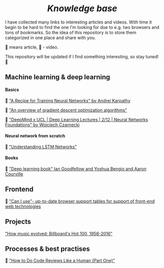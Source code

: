 <h1 align="center"><b><i>Knowledge base</i></b></h1>

I have collected many links to interesting articles and videos. With time it begin to be hard to find the one I'm looking for due to e.g. two browsers and tons of bookmarks. So the idea of this repository is to store them categorized in one place and share with you.

:page_with_curl: means article, :movie_camera: - video.

This repository will be updated if I find something interesting, so stay tuned! :tada:

<h2> Machine learning & deep learning</h2>

<h4> Basics </h4>

:page_with_curl: ["A Recipe for Training Neural Networks" by Andrej Karpathy](http://karpathy.github.io/2019/04/25/recipe/)

:page_with_curl: ["An overview of gradient descent optimization algorithms"](https://ruder.io/optimizing-gradient-descent/)

:movie_camera: ["DeepMind x UCL | Deep Learning Lectures | 2/12 | Neural Networks Foundations" by Wojciech Czarnecki ](https://www.youtube.com/watch?v=FBggC-XVF4M)

<h4> Neural network from scratch </h4>

:page_with_curl: ["Understanding LSTM Networks"](https://colah.github.io/posts/2015-08-Understanding-LSTMs/)

<h4> Books </h4>

:page_with_curl: ["Deep learning book" Ian Goodfellow and Yoshua Bengio and Aaron Courville](http://www.deeplearningbook.org)

<h2> Frontend </h2>

:page_with_curl: ["Can I use"- up-to-date browser support tables for support of front-end web technologies](https://caniuse.com/)

<h2> Projects </h2>

["How music evolved: Billboard's Hot 100, 1958-2016"](https://pudding.cool/2017/03/music-history/)

<h2> Processes & best practises </h2>

:page_with_curl: ["How to Do Code Reviews Like a Human (Part One)"](https://mtlynch.io/human-code-reviews-1/)
